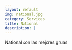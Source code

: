 ```yaml
---
layout: default
img: national.jpg
category: Services
title: National
description: |
---
```

  National son las mejores gruas
